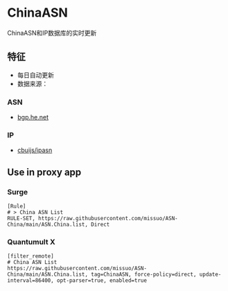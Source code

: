 # ChinaASN
ChinaASN和IP数据库的实时更新


## 特征
- 每日自动更新
- 数据来源：
### ASN
- [bgp.he.net](https://bgp.he.net/country/CN)

### IP
- [cbuijs/ipasn](https://github.com/cbuijs/ipasn)


## Use in proxy app
### Surge
```
[Rule]
# > China ASN List
RULE-SET, https://raw.githubusercontent.com/missuo/ASN-China/main/ASN.China.list, Direct
```

### Quantumult X
```
[filter_remote]
# China ASN List
https://raw.githubusercontent.com/missuo/ASN-China/main/ASN.China.list, tag=ChinaASN, force-policy=direct, update-interval=86400, opt-parser=true, enabled=true
```
